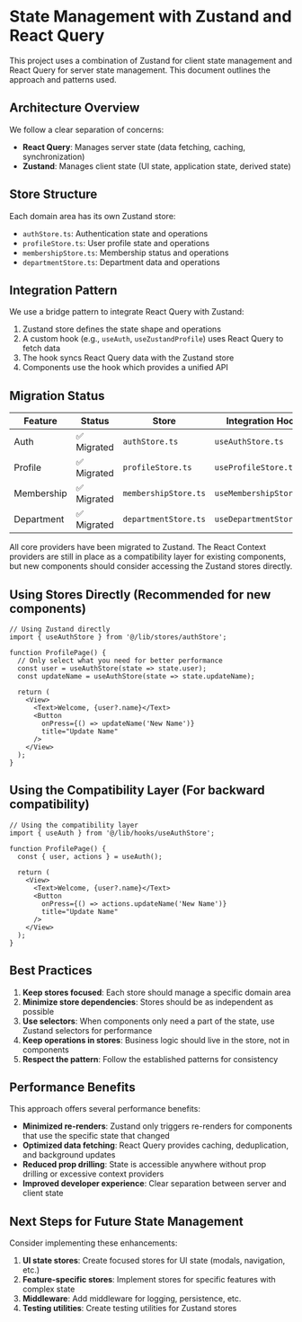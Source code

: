 # State Management with Zustand and React Query

This project uses a combination of Zustand for client state management and React Query for server state management. This document outlines the approach and patterns used.

## Architecture Overview

We follow a clear separation of concerns:

- **React Query**: Manages server state (data fetching, caching, synchronization)
- **Zustand**: Manages client state (UI state, application state, derived state)

## Store Structure

Each domain area has its own Zustand store:

- `authStore.ts`: Authentication state and operations
- `profileStore.ts`: User profile state and operations
- `membershipStore.ts`: Membership status and operations
- `departmentStore.ts`: Department data and operations

## Integration Pattern

We use a bridge pattern to integrate React Query with Zustand:

1. Zustand store defines the state shape and operations
2. A custom hook (e.g., `useAuth`, `useZustandProfile`) uses React Query to fetch data
3. The hook syncs React Query data with the Zustand store
4. Components use the hook which provides a unified API

## Migration Status

| Feature | Status | Store | Integration Hook |
|---------|--------|-------|------------------|
| Auth    | ✅ Migrated | `authStore.ts` | `useAuthStore.ts` |
| Profile | ✅ Migrated | `profileStore.ts` | `useProfileStore.ts` |
| Membership | ✅ Migrated | `membershipStore.ts` | `useMembershipStore.ts` |
| Department | ✅ Migrated | `departmentStore.ts` | `useDepartmentStore.ts` |

All core providers have been migrated to Zustand. The React Context providers are still in place as a compatibility layer for existing components, but new components should consider accessing the Zustand stores directly.

## Using Stores Directly (Recommended for new components)

```tsx
// Using Zustand directly
import { useAuthStore } from '@/lib/stores/authStore';

function ProfilePage() {
  // Only select what you need for better performance
  const user = useAuthStore(state => state.user);
  const updateName = useAuthStore(state => state.updateName);
  
  return (
    <View>
      <Text>Welcome, {user?.name}</Text>
      <Button 
        onPress={() => updateName('New Name')}
        title="Update Name"
      />
    </View>
  );
}
```

## Using the Compatibility Layer (For backward compatibility)

```tsx
// Using the compatibility layer
import { useAuth } from '@/lib/hooks/useAuthStore';

function ProfilePage() {
  const { user, actions } = useAuth();
  
  return (
    <View>
      <Text>Welcome, {user?.name}</Text>
      <Button 
        onPress={() => actions.updateName('New Name')}
        title="Update Name"
      />
    </View>
  );
}
```

## Best Practices

1. **Keep stores focused**: Each store should manage a specific domain area
2. **Minimize store dependencies**: Stores should be as independent as possible
3. **Use selectors**: When components only need a part of the state, use Zustand selectors for performance
4. **Keep operations in stores**: Business logic should live in the store, not in components
5. **Respect the pattern**: Follow the established patterns for consistency

## Performance Benefits

This approach offers several performance benefits:

- **Minimized re-renders**: Zustand only triggers re-renders for components that use the specific state that changed
- **Optimized data fetching**: React Query provides caching, deduplication, and background updates
- **Reduced prop drilling**: State is accessible anywhere without prop drilling or excessive context providers
- **Improved developer experience**: Clear separation between server and client state

## Next Steps for Future State Management

Consider implementing these enhancements:

1. **UI state stores**: Create focused stores for UI state (modals, navigation, etc.)
2. **Feature-specific stores**: Implement stores for specific features with complex state
3. **Middleware**: Add middleware for logging, persistence, etc.
4. **Testing utilities**: Create testing utilities for Zustand stores 